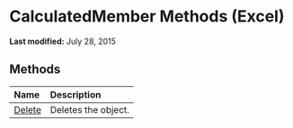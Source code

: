 
# CalculatedMember Methods (Excel)

 **Last modified:** July 28, 2015


## Methods



|**Name**|**Description**|
|:-----|:-----|
| [Delete](12c09264-2712-b7ce-9c09-7651650d69d4.md)|Deletes the object.|
